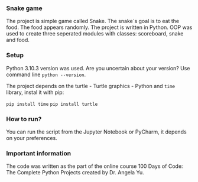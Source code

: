 ### Snake game

The project is simple game called Snake. The snake´s goal is to eat the food. The food appears randomly. The project is written in Python.
OOP was used to create three seperated modules with classes: scoreboard, snake and food.

### Setup

Python 3.10.3 version was used. Are you uncertain about your version? Use command line `python --version`.

The project depends on the turtle - Turtle graphics - Python and `time` library, instal it with pip:

`pip install time`
`pip install turtle`

### How to run?

You can run the script from the Jupyter Notebook or PyCharm, it depends on your preferences.

### Important information

The code was written as the part of the online course 100 Days of Code: The Complete Python Projects created by Dr. Angela Yu.
